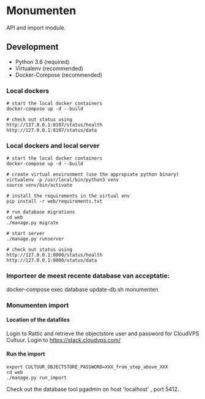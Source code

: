 # Monumenten

API and import  module.

## Development 

* Python 3.6 (required)
* Virtualenv (recommended)
* Docker-Compose (recommended)

    
### Local dockers
    # start the local docker containers
	docker-compose up -d --build
		
	# check out status using
	http://127.0.0.1:8107/status/health
	http://127.0.0.1:8107/status/data
	
### Local dockers and local server
    # start the local docker containers
	docker-compose up -d --build

	# create virtual environment (use the appropiate python binary)
	virtualenv -p /usr/local/bin/python3 venv
    source venv/bin/activate
    
    # install the requirements in the virtual env
    pip install -r web/requirements.txt
    
    # run database migrations
    cd web
    ./manage.py migrate
    
    # start server
    ./manage.py runserver
   
   	# check out status using
    http://127.0.0.1:8000/status/health
    http://127.0.0.1:8000/status/data

### Importeer de meest recente database van acceptatie:

docker-compose exec database update-db.sh monumenten

### Monumenten import

#### Location of the datafiles
Login to Rattic and retrieve the objectstore user and password for CloudVPS Cultuur.
Login to https://stack.cloudvps.com/

#### Run the import

    export CULTUUR_OBJECTSTORE_PASSWORD=XXX_from_step_above_XXX
    cd web
    ./manage.py run_import
    
Check out the database tool pgadmin on host 'localhost' , port 5412.


